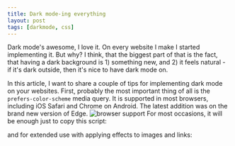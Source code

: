 ```yaml
---
title: Dark mode-ing everything
layout: post
tags: [darkmode, css]
---
```


Dark mode's awesome, I love it. On every website I make I started implementing it. 
But why? I think, that the biggest part of that is the fact, that having a dark background is 1) something new, and 2) it feels natural - if it's dark outside, then it's nice to have dark mode on. 


In this article, I want to share a couple of tips for implementing dark mode on your websites. 
First, probably the most important thing of all is the ```prefers-color-scheme``` media query. It is supported in most browsers, including iOS Safari and Chrome on Android. The latest addition was on the brand new version of Edge.
![browser support](https://files.catbox.moe/ayc8i2.png)
For most occasions, it will be enough just to copy this script:
<script src="https://gist.github.com/filiptronicek/054069afbf9b1c9045daccd6ce06e54b.js"></script>

and for extended use with applying effects to images and links:
<script src="https://gist.github.com/filiptronicek/f084906be94b8060ddea98e65d6e23fc.js"></script>